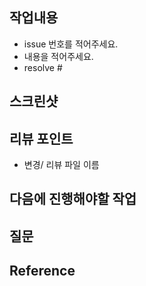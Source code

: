 ## 작업내용
- issue 번호를 적어주세요.
- 내용을 적어주세요.
- resolve #


## 스크린샷


## 리뷰 포인트
- 변경/ 리뷰 파일 이름

## 다음에 진행해야할 작업


## 질문


## Reference
